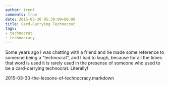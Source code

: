 ```yaml
---
author: trent
comments: true
date: 2015-03-30 05:39:09+00:00
title: Card-Carrying Technocrat
tags:
- technocrat
- technocracy
---
```

 
 Some years ago I was chatting with a friend and he made some reference to someone being a "technocrat", and I had to laugh, because for all the times that word is used it is rarely used in the presense of someone who used to be a card-carrying technocrat.  Literally!
 
 
 2015-03-30-the-lessons-of-technocracy.markdown
 
